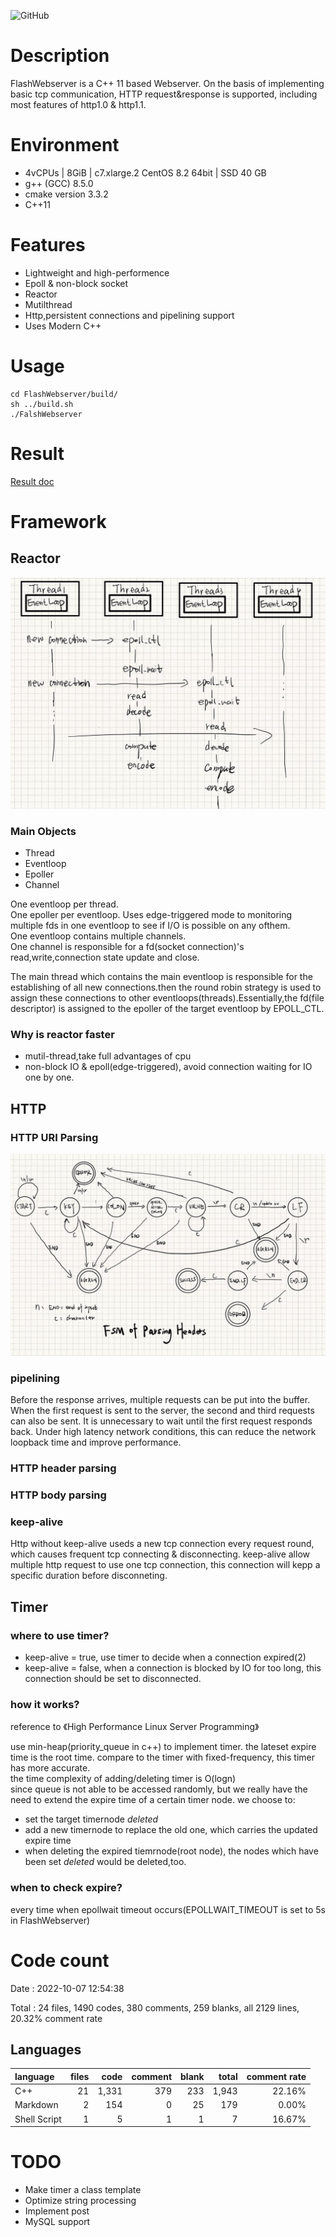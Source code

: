![GitHub](https://img.shields.io/github/license/JavarisLyn/FlashWebserver)

# Description
FlashWebserver is a C++ 11 based Webserver. On the basis of implementing basic tcp communication, HTTP request&response is supported, including most features of http1.0 & http1.1. 
# Environment
- 4vCPUs | 8GiB | c7.xlarge.2 CentOS 8.2 64bit | SSD 40 GB
- g++ (GCC) 8.5.0
- cmake version 3.3.2
- C++11
# Features
- Lightweight and high-performence
- Epoll & non-block socket
- Reactor
- Mutilthread
- Http,persistent connections and pipelining support
- Uses Modern C++
# Usage
```
cd FlashWebserver/build/
sh ../build.sh
./FalshWebserver
```
# Result
[Result doc](docs/test_result.md)

# Framework
## Reactor
![http header parse](./pics/reactor.jpg)
### Main Objects
- Thread
- Eventloop
- Epoller
- Channel  

One eventloop per thread.\
One epoller per eventloop. Uses edge-triggered mode to monitoring multiple fds in one eventloop to see if I/O is possible on any ofthem.\
One eventloop contains multiple channels.\
One channel is responsible for a fd(socket connection)'s read,write,connection state update and close.  
  
The main thread which contains the main eventloop is responsible for the establishing of all new connections.then the round robin strategy is used to assign these connections to other eventloops(threads).Essentially,the fd(file descriptor) is assigned to the epoller of the target eventloop by EPOLL_CTL.

### Why is reactor faster
- mutil-thread,take full advantages of cpu
- non-block IO & epoll(edge-triggered), avoid connection waiting for IO one by one.


## HTTP
### HTTP URI Parsing
![http header parse](./pics/http_header_parse.jpg)
### pipelining
Before the response arrives, multiple requests can be put into the buffer. When the first request is sent to the server, the second and third requests can also be sent. It is unnecessary to wait until the first request responds back. Under high latency network conditions, this can reduce the network loopback time and improve performance.
### HTTP header parsing
### HTTP body parsing
### keep-alive
Http without keep-alive useds a new tcp connection every request round, which causes frequent tcp connecting & disconnecting. keep-alive allow multiple http request to use one tcp connection, this connection will kepp a specific duration before disconneting.

## Timer
### where to use timer?
- keep-alive = true, use timer to decide when a connection expired(2)
- keep-alive = false, when a connection is blocked by IO for too long, this connection should be set to disconnected.
### how it works?
reference to 《High Performance Linux Server Programming》  

use min-heap(priority_queue in c++) to implement timer. the lateset expire time is the root time. compare to the timer with fixed-frequency, this timer has more accurate.  
the time complexity of adding/deleting timer is O(logn)  
since queue is not able to be accessed randomly, but we really have the need to extend the expire time of a certain timer node. we choose to:  
- set the target timernode *deleted*
- add a new timernode to replace the old one, which carries the updated expire time
- when deleting the expired tiemrnode(root node), the nodes which have been set *deleted* would be deleted,too.
### when to check expire?
every time when epollwait timeout occurs(EPOLLWAIT_TIMEOUT is set to 5s in FlashWebserver)

# Code count
Date : 2022-10-07 12:54:38

Total : 24 files,  1490 codes, 380 comments, 259 blanks, all 2129 lines, 20.32% comment rate

## Languages
| language | files | code | comment | blank | total | comment rate |
| :--- | ---: | ---: | ---: | ---: | ---: | ---: |
| C++ | 21 | 1,331 | 379 | 233 | 1,943 | 22.16% |
| Markdown | 2 | 154 | 0 | 25 | 179 | 0.00% |
| Shell Script | 1 | 5 | 1 | 1 | 7 | 16.67% |

# TODO
- Make timer a class template
- Optimize string processing
- Implement post
- MySQL support